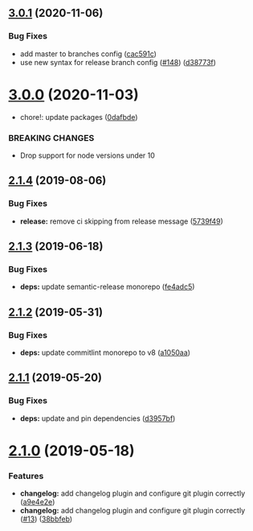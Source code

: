 ## [3.0.1](https://github.com/adfinis-sygroup/semantic-release-config/compare/v3.0.0...v3.0.1) (2020-11-06)


### Bug Fixes

* add master to branches config ([cac591c](https://github.com/adfinis-sygroup/semantic-release-config/commit/cac591c))
* use new syntax for release branch config ([#148](https://github.com/adfinis-sygroup/semantic-release-config/issues/148)) ([d38773f](https://github.com/adfinis-sygroup/semantic-release-config/commit/d38773f))

# [3.0.0](https://github.com/adfinis-sygroup/semantic-release-config/compare/v2.1.4...v3.0.0) (2020-11-03)


* chore!: update packages ([0dafbde](https://github.com/adfinis-sygroup/semantic-release-config/commit/0dafbde))


### BREAKING CHANGES

* Drop support for node versions under 10

## [2.1.4](https://github.com/adfinis-sygroup/semantic-release-config/compare/v2.1.3...v2.1.4) (2019-08-06)


### Bug Fixes

* **release:** remove ci skipping from release message ([5739f49](https://github.com/adfinis-sygroup/semantic-release-config/commit/5739f49))

## [2.1.3](https://github.com/adfinis-sygroup/semantic-release-config/compare/v2.1.2...v2.1.3) (2019-06-18)


### Bug Fixes

* **deps:** update semantic-release monorepo ([fe4adc5](https://github.com/adfinis-sygroup/semantic-release-config/commit/fe4adc5))

## [2.1.2](https://github.com/adfinis-sygroup/semantic-release-config/compare/v2.1.1...v2.1.2) (2019-05-31)


### Bug Fixes

* **deps:** update commitlint monorepo to v8 ([a1050aa](https://github.com/adfinis-sygroup/semantic-release-config/commit/a1050aa))

## [2.1.1](https://github.com/adfinis-sygroup/semantic-release-config/compare/v2.1.0...v2.1.1) (2019-05-20)


### Bug Fixes

* **deps:** update and pin dependencies ([d3957bf](https://github.com/adfinis-sygroup/semantic-release-config/commit/d3957bf))

# [2.1.0](https://github.com/adfinis-sygroup/semantic-release-config/compare/v2.0.0...v2.1.0) (2019-05-18)


### Features

* **changelog:** add changelog plugin and configure git plugin correctly ([a9e4e2e](https://github.com/adfinis-sygroup/semantic-release-config/commit/a9e4e2e))
* **changelog:** add changelog plugin and configure git plugin correctly ([#13](https://github.com/adfinis-sygroup/semantic-release-config/issues/13)) ([38bbfeb](https://github.com/adfinis-sygroup/semantic-release-config/commit/38bbfeb))
